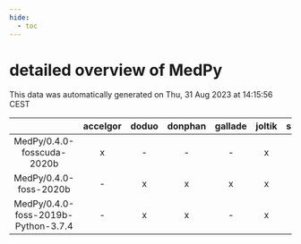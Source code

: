 ```yaml
---
hide:
  - toc
---
```


detailed overview of MedPy
==========================


This data was automatically generated on Thu, 31 Aug 2023 at 14:15:56 CEST  

| |accelgor|doduo|donphan|gallade|joltik|skitty|swalot|victini|
| :---: | :---: | :---: | :---: | :---: | :---: | :---: | :---: | :---: |
|MedPy/0.4.0-fosscuda-2020b|x|-|-|-|x|-|-|-|
|MedPy/0.4.0-foss-2020b|-|x|x|x|x|x|x|x|
|MedPy/0.4.0-foss-2019b-Python-3.7.4|-|x|x|-|x|x|-|x|
